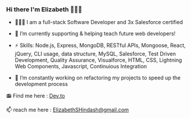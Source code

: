 ### Hi there I'm Elizabeth 👩🏻‍💻
 

- 👩🏻‍💻 I am a full-stack Software Developer and 3x Salesforce certified

- 🔭 I’m currently supporting & helping teach future web developers!

- ⚡️ Skills: Node.js, Express, MongoDB, RESTful APIs, Mongoose, React, jQuery, CLI usage, data structure, MySQL, Salesforce, Test Driven Development, Quality Assurance, Visualforce, HTML, CSS, Lightning Web Components, Javascript, Continuious Integration

- 🌱 I’m constantly working on refactoring my projects to speed up the development process

<!-- [![Dragon-Stark's GitHub stats](https://github-readme-stats.vercel.app/api?username=dragon-stark&include_all_commits&count_private=true&hide=issues,contribs&theme=outrun&show_icons=true&include_all_commits)](https://github.com/dragon-stark/READMEStat) -->


📻 Find me here : <a href="https://dev.to/dragonstark" target="_blank">Dev.to</a>

📫 reach me here : ElizabethSHindash@gmail.com




<!--
**dragon-stark/dragon-stark** is a ✨ _special_ ✨ repository because its `README.md` (this file) appears on your GitHub profile.


https://github.com/dragon-stark/READMEStats/tree/master/themes







Here are some ideas to get you started:

- 🔭 I’m currently working on ...
- 🌱 I’m currently learning ...
- 👯 I’m looking to collaborate on ...
- 🤔 I’m looking for help with ...
- 💬 Ask me about ...
- 📫 How to reach me: ...
- 😄 Pronouns: ...
- ⚡ Fun fact: ...
-->
